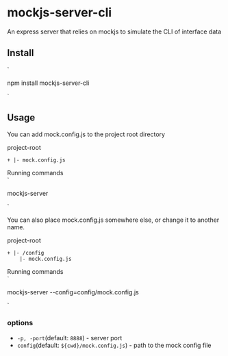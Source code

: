 # mockjs-server-cli
An express server that relies on mockjs to simulate the CLI of interface data

## Install

`

npm install mockjs-server-cli

`

## Usage

You can add mock.config.js to the project root directory  

project-root  
```
+ |- mock.config.js
```

Running commands  
`

mockjs-server

`

You can also place mock.config.js somewhere else, or change it to another name.  

project-root  
```
+ |- /config
    |- mock.config.js
```

Running commands  
`

mockjs-server --config=config/mock.config.js

`

### options

- `-p, -port`(default: `8888`) - server port
- `config`(default: `${cwd}/mock.config.js`) - path to the mock config file
